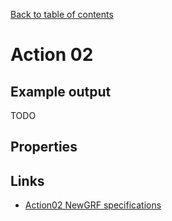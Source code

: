 [Back to table of contents](../index.md)

# Action 02

## Example output

TODO

## Properties

## Links
- [Action02 NewGRF specifications](https://newgrf-specs.tt-wiki.net/wiki/Action2)
